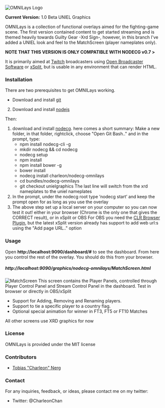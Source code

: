 ![OMNILays Logo](http://i.imgur.com/qqTP9P6.png?1)

**Current Version:** 1.0 Beta UNIEL Graphics

OMNILays is a collection of functional overlays aimed for the fighting-game scene. The first version contained content
to get started streaming and is themed heavily towards Guilty Gear -Xrd Sign-, however, in this branch I've added a UNIEL look and feel 
to the MatchScreen (player nameplates only).

**NOTE THAT THIS VERSION IS ONLY COMPATIBLE WITH NODECG v0.7 >**

It is primarily aimed at [Twitch](http://twitch.tv) broadcasters using [Open Broadcaster Software](https://obsproject.com/) or 
[xSplit](https://www.xsplit.com/), but is usable in any environment that can render HTML.

### Installation
There are two prerequisites to get OMNILays working.
* Download and install [git](https://git-scm.com/)
2. Download and install [nodejs](https://nodejs.org/en/)

Then:

1. download and install [nodecg](http://nodecg.com/). here comes a short summary: 
Make a new folder, in that folder, rightclick, choose "Open Git Bash.." and in the prompt, type:
   * npm install nodecg-cli -g 
   * mkdir nodecg && cd nodecg 
   * nodecg setup
   * npm install
   * npm install bower -g
   * bower install
   * nodecg install charleon/nodecg-omnilays
   * cd bundles/nodecg-omnilays
   * git checkout unielgraphics 
   The last line will switch from the xrd nameplates to the uniel nameplates
6. In the prompt, under the nodecg root type ‘nodecg start’ and keep the prompt open for as long as you use the overlay
7. The above step set up a local server on your computer so you can now test it out! either in your browser (Chrome is the only one that gives the CORRECT result), or in xSplit or OBS
For OBS you need the [CLR Browser Plugin](https://obsproject.com/forum/resources/clr-browser-source-plugin.22/), but the latest xSplit version already has support to add web url:s using the "Add page URL.." option

### Usage
Open **http://localhost:9090/dashboard/#** to see the dashboard. From here you control the rest of the overlay. You should do this from your browser.
##### http://localhost:9090/graphics/nodecg-omnilays/MatchScreen.html 
![MatchScreen](https://images-2.discordapp.net/eyJ1cmwiOiJodHRwOi8vaS5pbWd1ci5jb20vRVNZV3V6Qi5wbmcifQ.EgHdR9iUDzuzqeJi2C0szRm-qAc.png)
This screen contains the Player Panels, controlled through Player Control Panel and Stream Control Panel in the dashboard. Test in browser or directly in OBS/xSplit
* Support for Adding, Removing and Renaming players.
* Support to tie a specific player to a country flag.
* Optional special animation for winner in FT3, FT5 or FT10 Matches

All other screens use XRD graphics for now

### License
OMNILays is provided under the MIT license

### Contributors
* [Tobias "Charleon" Nerg](http://twitch.tv/sethcharleon)

### Contact
For any inquiries, feedback, or ideas, please contact me on my twitter:
* Twitter: @CharleonChan
